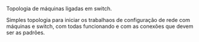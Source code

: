Topologia de máquinas ligadas em switch.

Simples topologia para iniciar os trabalhaos de configuração de rede com máquinas e switch, com todas funcionando e com as conexões que devem ser as padrões.
